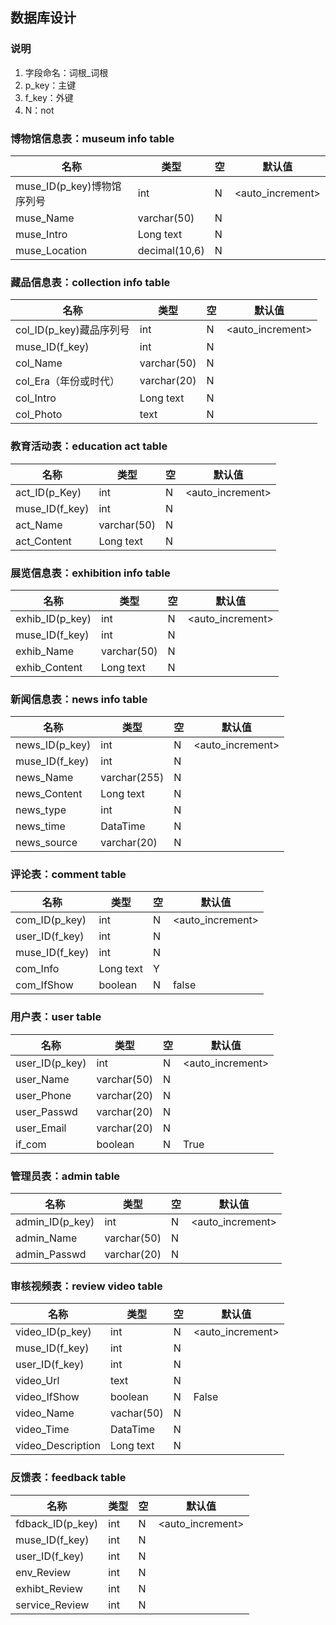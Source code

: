 ## 数据库设计

### 说明

1. 字段命名：词根_词根
2. p_key：主键
3. f_key：外键
4. N：not

### 博物馆信息表：museum info table

| 名称                       | 类型          | 空   | 默认值           |
| -------------------------- | ------------- | ---- | ---------------- |
| muse_ID(p_key)博物馆序列号 | int           | N    | <auto_increment> |
| muse_Name                  | varchar(50)   | N    |                  |
| muse_Intro                 | Long text     | N    |                  |
| muse_Location              | decimal(10,6) | N    |                  |

### 藏品信息表：collection info table

| 名称                    | 类型        | 空   | 默认值           |
| ----------------------- | ----------- | ---- | ---------------- |
| col_ID(p_key)藏品序列号 | int         | N    | <auto_increment> |
| muse_ID(f_key)          | int         | N    |                  |
| col_Name                | varchar(50) | N    |                  |
| col_Era（年份或时代）   | varchar(20) | N    |                  |
| col_Intro               | Long text   | N    |                  |
| col_Photo               | text        | N    |                  |

### 教育活动表：education act table

| 名称           | 类型        | 空   | 默认值           |
| -------------- | ----------- | ---- | ---------------- |
| act_ID(p_Key)  | int         | N    | <auto_increment> |
| muse_ID(f_key) | int         | N    |                  |
| act_Name       | varchar(50) | N    |                  |
| act_Content    | Long text   | N    |                  |

### 展览信息表：exhibition info table

| 名称            | 类型        | 空   | 默认值           |
| --------------- | ----------- | ---- | ---------------- |
| exhib_ID(p_key) | int         | N    | <auto_increment> |
| muse_ID(f_key)  | int         | N    |                  |
| exhib_Name      | varchar(50) | N    |                  |
| exhib_Content   | Long text   | N    |                  |

### 新闻信息表：news info table

| 名称           | 类型         | 空   | 默认值           |
| -------------- | ------------ | ---- | ---------------- |
| news_ID(p_key) | int          | N    | <auto_increment> |
| muse_ID(f_key) | int          | N    |                  |
| news_Name      | varchar(255) | N    |                  |
| news_Content   | Long text    | N    |                  |
| news_type      | int          | N    |                  |
| news_time      | DataTime     | N    |                  |
| news_source    | varchar(20)  | N    |                  |

### 评论表：comment table

| 名称           | 类型      | 空   | 默认值           |
| -------------- | --------- | ---- | ---------------- |
| com_ID(p_key)  | int       | N    | <auto_increment> |
| user_ID(f_key) | int       | N    |                  |
| muse_ID(f_key) | int       | N    |                  |
| com_Info       | Long text | Y    |                  |
| com_IfShow     | boolean   | N    | false            |

### 用户表：user table

| 名称           | 类型        | 空   | 默认值           |
| -------------- | ----------- | ---- | ---------------- |
| user_ID(p_key) | int         | N    | <auto_increment> |
| user_Name      | varchar(50) | N    |                  |
| user_Phone     | varchar(20) | N    |                  |
| user_Passwd    | varchar(20) | N    |                  |
| user_Email     | varchar(20) | N    |                  |
| if_com         | boolean     | N    | True             |

### 管理员表：admin table

| 名称            | 类型        | 空   | 默认值           |
| --------------- | ----------- | ---- | ---------------- |
| admin_ID(p_key) | int         | N    | <auto_increment> |
| admin_Name      | varchar(50) | N    |                  |
| admin_Passwd    | varchar(20) | N    |                  |

### 审核视频表：review video table

| 名称              | 类型       | 空   | 默认值           |
| ----------------- | ---------- | ---- | ---------------- |
| video_ID(p_key)   | int        | N    | <auto_increment> |
| muse_ID(f_key)    | int        | N    |                  |
| user_ID(f_key)    | int        | N    |                  |
| video_Url         | text       | N    |                  |
| video_IfShow      | boolean    | N    | False            |
| video_Name        | vachar(50) | N    |                  |
| video_Time        | DataTime   | N    |                  |
| video_Description | Long text  | N    |                  |

### 反馈表：feedback table

| 名称             | 类型 | 空   | 默认值           |
| ---------------- | ---- | ---- | ---------------- |
| fdback_ID(p_key) | int  | N    | <auto_increment> |
| muse_ID(f_key)   | int  | N    |                  |
| user_ID(f_key)   | int  | N    |                  |
| env_Review       | int  | N    |                  |
| exhibt_Review    | int  | N    |                  |
| service_Review   | int  | N    |                  |

